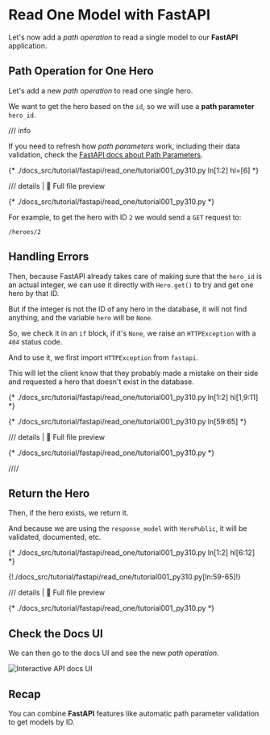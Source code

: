 # Read One Model with FastAPI

Let's now add a *path operation* to read a single model to our **FastAPI** application.

## Path Operation for One Hero

Let's add a new *path operation* to read one single hero.

We want to get the hero based on the `id`, so we will use a **path parameter** `hero_id`.

/// info

If you need to refresh how *path parameters* work, including their data validation, check the <a href="https://fastapi.tiangolo.com/tutorial/path-params/" class="external-link" target="_blank">FastAPI docs about Path Parameters</a>.

{* ./docs_src/tutorial/fastapi/read_one/tutorial001_py310.py ln[1:2] hl=[6] *}

/// details | 👀 Full file preview

{* ./docs_src/tutorial/fastapi/read_one/tutorial001_py310.py *}

For example, to get the hero with ID `2` we would send a `GET` request to:

```
/heroes/2
```

## Handling Errors

Then, because FastAPI already takes care of making sure that the `hero_id` is an actual integer, we can use it directly with `Hero.get()` to try and get one hero by that ID.

But if the integer is not the ID of any hero in the database, it will not find anything, and the variable `hero` will be `None`.

So, we check it in an `if` block, if it's `None`, we raise an `HTTPException` with a `404` status code.

And to use it, we first import `HTTPException` from `fastapi`.

This will let the client know that they probably made a mistake on their side and requested a hero that doesn't exist in the database.

{* ./docs_src/tutorial/fastapi/read_one/tutorial001_py310.py ln[1:2] hl[1,9:11] *}

{* ./docs_src/tutorial/fastapi/read_one/tutorial001_py310.py ln[59:65] *}

/// details | 👀 Full file preview

{* ./docs_src/tutorial/fastapi/read_one/tutorial001_py310.py *}

////

## Return the Hero

Then, if the hero exists, we return it.

And because we are using the `response_model` with `HeroPublic`, it will be validated, documented, etc.

{* ./docs_src/tutorial/fastapi/read_one/tutorial001_py310.py ln[1:2] hl[6:12] *}

{!./docs_src/tutorial/fastapi/read_one/tutorial001_py310.py[ln:59-65]!}

/// details | 👀 Full file preview

{* ./docs_src/tutorial/fastapi/read_one/tutorial001_py310.py *}

## Check the Docs UI

We can then go to the docs UI and see the new *path operation*.

<img class="shadow" alt="Interactive API docs UI" src="/img/tutorial/fastapi/read-one/image01.png">

## Recap

You can combine **FastAPI** features like automatic path parameter validation to get models by ID.
